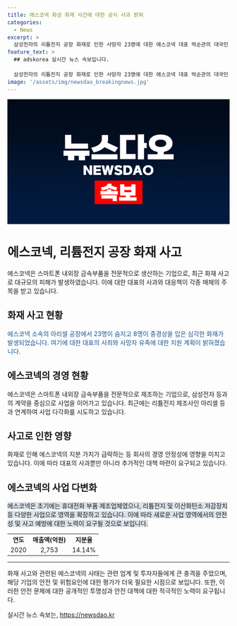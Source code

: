 ```yaml
---
title: 에스코넥 화성 화재 사건에 대한 공식 사과 밝혀
categories:
  - News
excerpt: >
  삼성전자의 리튬전지 공장 화재로 인한 사망자 23명에 대한 에스코넥 대표 박순관의 대국민 사과와 책임감 표명이 화제다. 이번 사고로 회사의 주가는 하락세를 보이고 있으며, 사고 원인 규명과 재발 방지 등을 위해 노력한다는 발언도 주목받고 있다. 에스코넥은 삼성전자에 의존하는 내외장 금속부품 전문기업으로, 최대주주인 박순관 대표는 이번 화재로 주가 하락에 직면하고 있다.
feature_text: >
  ## adskorea 실시간 뉴스 속보입니다.

  삼성전자의 리튬전지 공장 화재로 인한 사망자 23명에 대한 에스코넥 대표 박순관의 대국민 사과와 책임감 표명이 화제다. 이번 사고로 회사의 주가는 하락세를 보이고 있으며, 사고 원인 규명과 재발 방지 등을 위해 노력한다는 발언도 주목받고 있다. 에스코넥은 삼성전자에 의존하는 내외장 금속부품 전문기업으로, 최대주주인 박순관 대표는 이번 화재로 주가 하락에 직면하고 있다.
image: '/assets/img/newsdao_breakingnews.jpg'
---
```


<p><img src="/assets/img/newsdao_breakingnews.jpg" alt="adskorea 속보" /></p>

<h1>에스코넥, 리튬전지 공장 화재 사고</h1>

<p data-ke-size="size16">에스코넥은 스마트폰 내외장 금속부품을 전문적으로 생산하는 기업으로, 최근 화재 사고로 대규모의 피해가 발생하였습니다. 이에 대한 대표의 사과와 대응책이 각종 매체의 주목을 받고 있습니다.</p>

<h2 data-ke-size="size26">화재 사고 현황</h2>

<p><span style="color: #1a5490;">에스코넥 소속의 아리셀 공장에서 23명이 숨지고 8명이 중경상을 입은 심각한 화재가 발생되었습니다. 여기에 대한 대표의 사죄와 사망자 유족에 대한 지원 계획이 밝혀졌습니다.</span></p>

<h2 data-ke-size="size26">에스코넥의 경영 현황</h2>

<p>에스코넥은 스마트폰 내외장 금속부품을 전문적으로 제조하는 기업으로, 삼성전자 등과의 계약을 중심으로 사업을 이어가고 있습니다. 최근에는 리튬전지 제조사인 아리셀 등과 연계하여 사업 다각화를 시도하고 있습니다.</p>

<h2 data-ke-size="size26">사고로 인한 영향</h2>

<p>화재로 인해 에스코넥의 지분 가치가 급락하는 등 회사의 경영 안정성에 영향을 미치고 있습니다. 이에 따라 대표의 사과뿐만 아니라 추가적인 대책 마련이 요구되고 있습니다.</p>

<h2 data-ke-size="size26">에스코넥의 사업 다변화</h2>

<p><span style="background-color: #21538527;">에스코넥은 초기에는 휴대전화 부품 제조업체였으나, 리튬전지 및 이산화탄소 저감장치 등 다양한 사업으로 영역을 확장하고 있습니다. 이에 따라 새로운 사업 영역에서의 안전성 및 사고 예방에 대한 노력이 요구될 것으로 보입니다.</span></p>

<table>
<tbody>
<tr>
<td style="text-align: center; height: 17px;"><b>연도</b></td>
<td style="text-align: center; height: 17px;"><b>매출액(억원)</b></td>
<td style="text-align: center; height: 17px;"><b>지분율</b></td>
</tr>
<tr>
<td style="text-align: center; height: 17px;">2020</td>
<td style="text-align: center; height: 17px;">2,753</td>
<td style="text-align: center; height: 17px;">14.14%</td>
</tr>
</tbody>
</table>

<hr>

<p data-ke-size="size16">화재 사고와 관련된 에스코넥의 사태는 관련 업계 및 투자자들에게 큰 충격을 주었으며, 해당 기업의 안전 및 위험요인에 대한 평가가 더욱 필요한 시점으로 보입니다. 또한, 이러한 안전 문제에 대한 공개적인 투명성과 안전 대책에 대한 적극적인 노력이 요구됩니다.</p>
실시간 뉴스 속보는, <a href="https://newsdao.kr" rel="dofollow">https://newsdao.kr</a>


